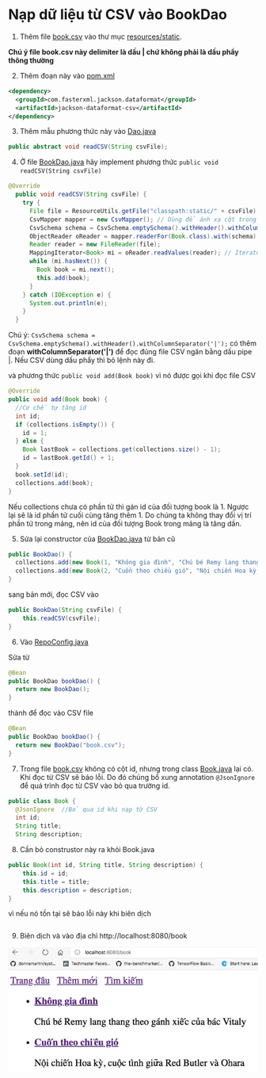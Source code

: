 # Nạp dữ liệu từ CSV vào BookDao

1. Thêm file [book.csv](src/main/resources/static/book.csv) vào thư mục [resources/static](src/main/resources/static).

**Chú ý file book.csv này delimiter là dấu | chứ không phải là dấu phẩy thông thường**


2. Thêm đoạn này vào [pom.xml](src/main/java/vn/techmaster/bookstore/controller/BookController.java)
```xml
<dependency>
  <groupId>com.fasterxml.jackson.dataformat</groupId>
  <artifactId>jackson-dataformat-csv</artifactId>
</dependency>
```

3. Thêm mẫu phương thức này vào [Dao.java](src/main/java/vn/techmaster/bookstore/repository/Dao.java)
```java
public abstract void readCSV(String csvFile);
```

4. Ở file [BookDao.java](src/test/java/vn/techmaster/bookstore/BookstoreApplicationTests.java) hãy implement phương thức 
```public void readCSV(String csvFile)```

```java
@Override
  public void readCSV(String csvFile) {
    try {
      File file = ResourceUtils.getFile("classpath:static/" + csvFile);
      CsvMapper mapper = new CsvMapper(); // Dùng để ánh xạ cột trong CSV với từng trường trong POJO
      CsvSchema schema = CsvSchema.emptySchema().withHeader().withColumnSeparator('|'); // Dòng đầu tiên sử dụng làm Header
      ObjectReader oReader = mapper.readerFor(Book.class).with(schema); // Cấu hình bộ đọc CSV phù hợp với kiểu
      Reader reader = new FileReader(file);
      MappingIterator<Book> mi = oReader.readValues(reader); // Iterator đọc từng dòng trong file
      while (mi.hasNext()) {
        Book book = mi.next();
        this.add(book);
      }
    } catch (IOException e) {
      System.out.println(e);   
    }
  }
```

Chú ý:  ```CsvSchema schema = CsvSchema.emptySchema().withHeader().withColumnSeparator('|');``` có thêm đoạn **withColumnSeparator('|')** để đọc đúng file CSV ngăn bằng dấu pipe |. Nếu CSV dùng dấu phẩy thì bỏ lệnh này đi.

và phương thức ```public void add(Book book)``` vì nó được gọi khi đọc file CSV
```java
@Override
public void add(Book book) {
  //Cơ chế tự tăng id
  int id;
  if (collections.isEmpty()) {
    id = 1;
  } else {
    Book lastBook = collections.get(collections.size() - 1);
    id = lastBook.getId() + 1;      
  }
  book.setId(id);
  collections.add(book);
}
```
Nếu collections chưa có phần tử thì gán id của đối tượng book là 1. Ngược lại sẽ là id phần tử cuối cùng tăng thêm 1.
Do chúng ta không thay đổi vị trí phần tử trong mảng, nên id của đối tượng Book trong mảng là tăng dần.

5. Sửa lại constructor của [BookDao.java](src/main/java/vn/techmaster/bookstore/repository/BookDao.java)
từ bản cũ
```java
public BookDao() {
  collections.add(new Book(1, "Không gia đình", "Chú bé Remy lang thang theo gánh xiếc của bác Vitaly"));
  collections.add(new Book(2, "Cuốn theo chiều gió", "Nội chiến Hoa kỳ, cuộc tình giữa Red Butler và Ohara"));
}
```
sang bản mới, đọc CSV vào
```java
public BookDao(String csvFile) {
    this.readCSV(csvFile);
}
```

6. Vào [RepoConfig.java](src/main/java/vn/techmaster/bookstore/config/RepoConfig.java)

Sửa từ 
```java
@Bean
public BookDao bookDao() {
  return new BookDao();
}
```
thành để đọc vào CSV file
```java
@Bean
public BookDao bookDao() {
  return new BookDao("book.csv");
}
```

7. Trong file [book.csv](src/main/resources/static/book.csv) không có cột id, nhưng trong class [Book.java](src/main/java/vn/techmaster/bookstore/model/Book.java) lại có. Khi đọc từ CSV sẽ báo lỗi. Do đó chúng bổ xung annotation ```@JsonIgnore``` để quá trình đọc từ CSV vào bỏ qua trường id.
```java
public class Book {
  @JsonIgnore  //Bỏ qua id khi nạp từ CSV
  int id;  
  String title;
  String description;
```

8. Cần bỏ construstor này ra khỏi Book.java
```java
public Book(int id, String title, String description) {
    this.id = id;
    this.title = title;
    this.description = description;
}
```
vì nếu nó tồn tại sẽ báo lỗi này khi biên dịch

```Factory method 'bookDao' threw exception; nested exception is com.fasterxml.jackson.databind.RuntimeJsonMappingException: Cannot construct instance of "vn.techmaster.bookstore.model.Book"
```

9. Biên dịch và vào địa chỉ http://localhost:8080/book

![](images/getAllBooks.jpg)
